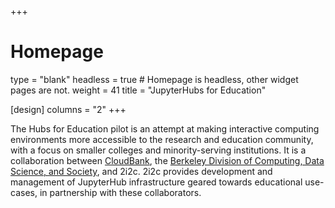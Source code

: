 +++
# Homepage
type = "blank"
headless = true  # Homepage is headless, other widget pages are not.
weight = 41
title = "JupyterHubs for Education"

[design]
  columns = "2"
+++

The Hubs for Education pilot is an attempt at making interactive computing environments more accessible to the research and education community, with a focus on smaller colleges and minority-serving institutions. It is a collaboration between [CloudBank](https://www.cloudbank.org/), the [Berkeley Division of Computing, Data Science, and Society](https://data.berkeley.edu/dsep), and 2i2c. 2i2c provides development and management of JupyterHub infrastructure geared towards educational use-cases, in partnership with these collaborators.
